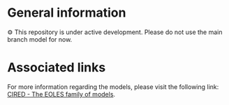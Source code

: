 # General information
⚙️ This repository is under active development. Please do not use the main branch model for now.

# Associated links
For more information regarding the models, please visit the following link: [CIRED - The EOLES family of models](https://www.centre-cired.fr/the-eoles-family-of-models/).


